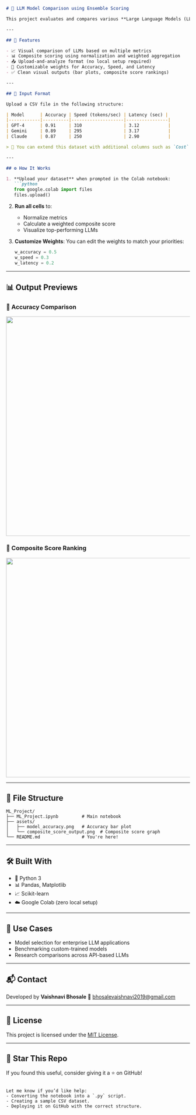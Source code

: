 

````markdown
# 🤖 LLM Model Comparison using Ensemble Scoring

This project evaluates and compares various **Large Language Models (LLMs)** based on their performance metrics such as **accuracy**, **inference speed**, and **latency**. A composite score is generated using **ensemble-based normalization and weighted scoring**. The notebook is designed to be run directly in **Google Colab**.

---

## 📌 Features

- 📈 Visual comparison of LLMs based on multiple metrics
- 📊 Composite scoring using normalization and weighted aggregation
- 📤 Upload-and-analyze format (no local setup required)
- 🧮 Customizable weights for Accuracy, Speed, and Latency
- ✅ Clean visual outputs (bar plots, composite score rankings)

---

## 📂 Input Format

Upload a CSV file in the following structure:

| Model      | Accuracy | Speed (tokens/sec) | Latency (sec) |
|------------|----------|--------------------|----------------|
| GPT-4      | 0.91     | 310                | 3.12           |
| Gemini     | 0.89     | 295                | 3.17           |
| Claude     | 0.87     | 250                | 2.90           |

> 🔧 You can extend this dataset with additional columns such as `Cost` or `Memory` if needed.

---

## ⚙️ How It Works

1. **Upload your dataset** when prompted in the Colab notebook:
   ```python
   from google.colab import files
   files.upload()
````

2. **Run all cells** to:

   * Normalize metrics
   * Calculate a weighted composite score
   * Visualize top-performing LLMs

3. **Customize Weights**:
   You can edit the weights to match your priorities:

   ```python
   w_accuracy = 0.5
   w_speed = 0.3
   w_latency = 0.2
   ```

---

## 📊 Output Previews

### 🔹 Accuracy Comparison

<img src="assets/model_accuracy.png" width="600"/>

### 🔹 Composite Score Ranking

<img src="assets/composite_score_output.png" width="600"/>

---

## 📁 File Structure

```
ML_Project/
├── ML_Project.ipynb         # Main notebook
├── assets/
│   ├── model_accuracy.png   # Accuracy bar plot
│   └── composite_score_output.png  # Composite score graph
└── README.md                # You're here!
```

---

## 🛠️ Built With

* 🐍 Python 3
* 📊 Pandas, Matplotlib
* 📈 Scikit-learn
* ☁️ Google Colab (zero local setup)

---

## 📌 Use Cases

* Model selection for enterprise LLM applications
* Benchmarking custom-trained models
* Research comparisons across API-based LLMs

---

## 📬 Contact

Developed by **Vaishnavi Bhosale**
📧 [bhosalevaishnavi2019@gmail.com](mailto:bhosalevaishnavi2019@gmail.com)

---

## 📄 License

This project is licensed under the [MIT License](LICENSE).

---

## 🌟 Star This Repo

If you found this useful, consider giving it a ⭐ on GitHub!

```

Let me know if you’d like help:
- Converting the notebook into a `.py` script.
- Creating a sample CSV dataset.
- Deploying it on GitHub with the correct structure.
```
